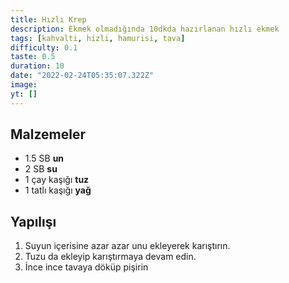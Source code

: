 ```yaml
---
title: Hızlı Krep
description: Ekmek olmadığında 10dkda hazırlanan hızlı ekmek
tags: [kahvalti, hizli, hamurisi, tava]
difficulty: 0.1
taste: 0.5
duration: 10
date: "2022-02-24T05:35:07.322Z"
image:
yt: []
---
```


## Malzemeler

- 1.5 SB **un**
- 2 SB **su**
- 1 çay kaşığı **tuz**
- 1 tatlı kaşığı **yağ**

## Yapılışı

1. Suyun içerisine azar azar unu ekleyerek karıştırın.
2. Tuzu da ekleyip karıştırmaya devam edin.
3. İnce ince tavaya döküp pişirin
